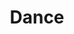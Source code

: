 ---
title: Dance
longTitle: 'Dance'
tags:
- gccommon
french:
- "[[Danse]]"
usedFor:
- "[[Ballet]]"
---